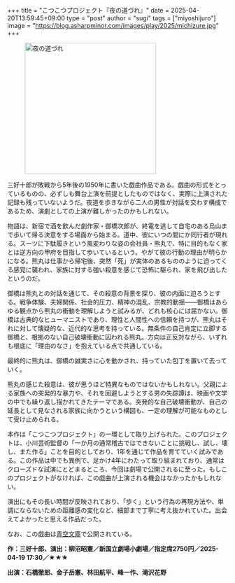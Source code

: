 +++
title = "こつこつプロジェクト『夜の道づれ』"
date = 2025-04-20T13:59:45+09:00
type = "post"
author = "sugi"
tags = ["miyoshijuro"]
image = "https://blog.asharpminor.com/images/play/2025/michizure.jpg"
+++
<figure class="alignleft"><img src="/images/play/2025/michizure.jpg" alt="夜の道づれ" style="width: 300px !important;"></figure>

三好十郎が敗戦から5年後の1950年に書いた戯曲作品である。戯曲の形式をとっているものの、必ずしも舞台上演を前提としたものではなく、実際に上演された記録も残っていないようだ。夜道を歩きながら二人の男性が対話を交わす構成であるため、演劇としての上演が難しかったのかもしれない。

物語は、新宿で酒を飲んだ劇作家・御橋次郎が、終電を逃して自宅のある烏山まで歩いて帰る決意をする場面から始まる。道中、彼にいつの間にか同行者が現れる。スーツに下駄履きという風変わりな姿の会社員・熊丸で、特に目的もなく家とは逆方向の甲府を目指して歩いているという。やがて彼の行動の理由が明らかになる。熊丸は仕事から帰宅後、突然「死」が実体のあるもののように迫ってくる感覚に襲われ、家族に対する強い殺意を感じて恐怖に駆られ、家を飛び出したというのだ。

御橋は熊丸との対話を通じて、その殺意の背景を探り、彼の内面に迫ろうとする。戦争体験、夫婦関係、社会的圧力、精神の混乱、宗教的動揺――御橋はあらゆる観点から熊丸の衝動を理解しようと試みるが、どれも核心には届かない。御橋は古典的なヒューマニストであり、理性と人間性への信頼を持つが、熊丸はそれに対して懐疑的な、近代的な思考を持っている。無条件の自己肯定に立脚する御橋と、根拠のない自己破壊衝動に囚われる熊丸。方向は正反対ながら、いずれも根底に「理由のなさ」を抱えている点で共通している。

最終的に熊丸は、御橋の誠実さに心を動かされ、持っていた包丁を置いて去っていく。

熊丸の感じた殺意は、彼が思うほど特異なものではないかもしれない。父親による家族への突発的な暴力や、それを回避しようとする男の失踪譚は、映画や文学の中でも繰り返し描かれてきたテーマである。突発的な自己破壊衝動が、自己の延長として見なされる家族に向かうという構図も、一定の理解が可能なものとして受け止められる。

本作は「こつこつプロジェクト」の一環として取り上げられた。このプロジェクトは、小川芸術監督の「一か月の通常稽古ではできないことに挑戦し、試し、壊し、また作る」ことを目的としており、1年を通じて作品を育てていく試みである。この作品は中でも異例で、足かけ4年にわたって取り組まれており、通常はクローズドな試演にとどまるところ、今回は劇場で公開されるに至った。もしこのプロジェクトがなければ、この戯曲が上演される機会はなかったかもしれない。

演出にもその長い時間が反映されており、「歩く」という行為の再現方法や、単調にならないための距離感の変化など、細部まで丁寧に考え抜かれていた。出会えてよかったと思える作品だった。

なお、この戯曲は[青空文庫](https://www.aozora.gr.jp/cards/001311/files/50051_42227.html)で公開されている。

**作：三好十郎、演出：柳沼昭憲／新国立劇場小劇場／指定席2750円／2025-04-19 17:30／★★★**

**出演：石橋徹郎、金子岳憲、林田航平、峰一作、滝沢花野**
